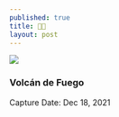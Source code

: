 ```yaml
---
published: true
title: 🙏🏻
layout: post
---
```



![]({{site.baseurl}}/images/Volcan%20vertical.jpg?raw=true)

### Volcán de Fuego
Capture Date: Dec 18, 2021
